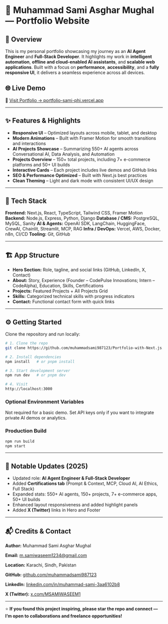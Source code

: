 # 🚀 Muhammad Sami Asghar Mughal — Portfolio Website

## 🧠 Overview

This is my personal portfolio showcasing my journey as an **AI Agent Engineer** and **Full-Stack Developer**. It highlights my work in **intelligent automation**, **offline and cloud-enabled AI assistants**, and **scalable web applications**.
Built with a focus on **performance**, **accessibility**, and a **fully responsive UI**, it delivers a seamless experience across all devices.

## 🌐 Live Demo

🔗 [Visit Portfolio → portfolio-sami-phi.vercel.app](https://muhammad-sami.vercel.app/)

---

## ✨ Features & Highlights

* **Responsive UI** – Optimized layouts across mobile, tablet, and desktop
* **Modern Animations** – Built with Framer Motion for smooth transitions and interactions
* **AI Projects Showcase** – Summarizing 550+ AI agents across Conversational AI, Data Analysis, and Automation
* **Projects Overview** – 150+ total projects, including 7+ e-commerce platforms and 50+ UI builds
* **Interactive Cards** – Each project includes live demos and GitHub links
* **SEO & Performance Optimized** – Built with Next.js best practices
* **Clean Theming** – Light and dark mode with consistent UI/UX design

---

## 🧰 Tech Stack

**Frontend:** Next.js, React, TypeScript, Tailwind CSS, Framer Motion
**Backend:** Node.js, Express, Python, Django
**Database / CMS:** PostgreSQL, MySQL, Sanity
**AI & Agents:** OpenAI SDK, LangChain, HuggingFace, CrewAI, Chainlit, Streamlit, MCP, RAG
**Infra / DevOps:** Vercel, AWS, Docker, n8n, CI/CD
**Tooling:** Git, GitHub

---

## 🏗️ App Structure

* **Hero Section:** Role, tagline, and social links (GitHub, LinkedIn, X, Contact)
* **About:** Story, Experience (Founder – CodePulse Innovations; Intern – CodeAlpha), Education, Skills, Certifications
* **Projects:** Featured Projects + All Projects Grid
* **Skills:** Categorized technical skills with progress indicators
* **Contact:** Functional contact form with quick links

---

## ⚙️ Getting Started

Clone the repository and run locally:

```bash
# 1. Clone the repo
git clone https://github.com/muhammadsami987123/Portfolio-with-Next.js.git

# 2. Install dependencies
npm install   # or pnpm install

# 3. Start development server
npm run dev   # or pnpm dev

# 4. Visit
http://localhost:3000
```

### Optional Environment Variables

Not required for a basic demo.
Set API keys only if you want to integrate private AI demos or analytics.

### Production Build

```bash
npm run build
npm start
```

---

## 🔄 Notable Updates (2025)

* Updated role: **AI Agent Engineer & Full-Stack Developer**
* Added **Certifications tab** (Prompt & Context, MCP, Cloud AI, AI Ethics, Full Stack)
* Expanded stats: 550+ AI agents, 150+ projects, 7+ e-commerce apps, 50+ UI builds
* Enhanced layout responsiveness and added highlight panels
* Added **X (Twitter)** links in Hero and Footer

---

## 📬 Credits & Contact

**Author:** Muhammad Sami Asghar Mughal

**Email:** [m.samiwaseem1234@gmail.com](mailto:m.samiwaseem1234@gmail.com)

**Location:** Karachi, Sindh, Pakistan

**GitHub:** [github.com/muhammadsami987123](https://github.com/muhammadsami987123)

**LinkedIn:** [linkedin.com/in/muhammad-sami-3aa6102b8](https://linkedin.com/in/muhammad-sami-3aa6102b8)

**X (Twitter):** [x.com/MSAMIWASEEM1](https://x.com/MSAMIWASEEM1)

---

⭐ **If you found this project inspiring, please star the repo and connect — I’m open to collaborations and freelance opportunities!**

